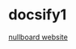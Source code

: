 # docsify1

[nullboard website](https://nullboard.io/ ':include :type=iframe width=100% height=400px')

